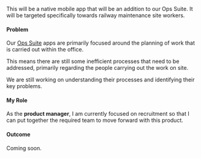This will be a native mobile app that will be an addition to our Ops Suite. It will be targeted specifically towards railway maintenance site workers.

#### Problem

Our [Ops Suite](/case-studies/ops-suite.html) apps are primarily focused around the planning of work that is carried out within the office.

This means there are still some inefficient processes that need to be addressed, primarily regarding the people carrying out the work on site.

We are still working on understanding their processes and identifying their key problems.

#### My Role

As the **product manager**, I am currently focused on recruitment so that I can put together the required team to move forward with this product.

#### Outcome

Coming soon.
